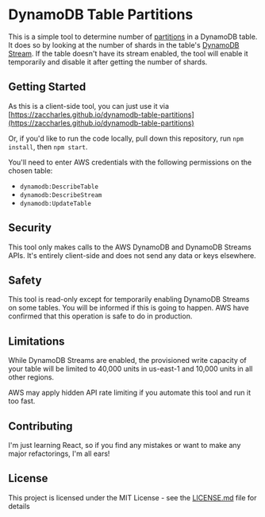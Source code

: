 # DynamoDB Table Partitions

This is a simple tool to determine number of [partitions](https://docs.aws.amazon.com/amazondynamodb/latest/developerguide/HowItWorks.Partitions.html) in a DynamoDB table. It does so by looking at the number of shards in the table's [DynamoDB Stream](https://docs.aws.amazon.com/amazondynamodb/latest/developerguide/Streams.html). If the table doesn't have its stream enabled, the tool will enable it temporarily and disable it after getting the number of shards.

## Getting Started

As this is a client-side tool, you can just use it via [https://zaccharles.github.io/dynamodb-table-partitions](https://zaccharles.github.io/dynamodb-table-partitions)  

Or, if you'd like to run the code locally, pull down this repository, run `npm install`, then `npm start`.

You'll need to enter AWS credentials with the following permissions on the chosen table:
 * `dynamodb:DescribeTable`
 * `dynamodb:DescribeStream`
 * `dynamodb:UpdateTable`

## Security

This tool only makes calls to the AWS DynamoDB and DynamoDB Streams APIs. It's entirely client-side and does not send any data or keys elsewhere.

## Safety
This tool is read-only except for temporarily enabling DynamoDB Streams on some tables. You will be informed if this is going to happen. AWS have confirmed that this operation is safe to do in production.

## Limitations
While DynamoDB Streams are enabled, the provisioned write capacity of your table will be limited to 40,000 units in us-east-1 and 10,000 units in all other regions.  

AWS may apply hidden API rate limiting if you automate this tool and run it too fast.

## Contributing

I'm just learning React, so if you find any mistakes or want to make any major refactorings, I'm all ears!

## License

This project is licensed under the MIT License - see the [LICENSE.md](LICENSE.md) file for details
